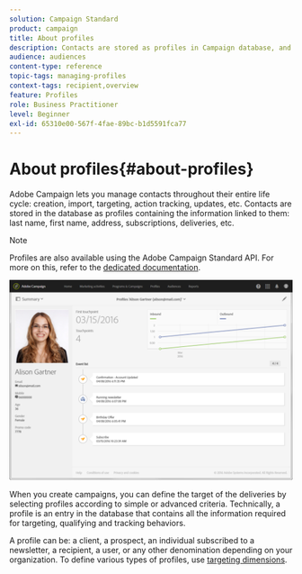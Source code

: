 ```yaml
---
solution: Campaign Standard
product: campaign
title: About profiles
description: Contacts are stored as profiles in Campaign database, and updated through their entire life cycle.
audience: audiences
content-type: reference
topic-tags: managing-profiles
context-tags: recipient,overview
feature: Profiles
role: Business Practitioner
level: Beginner
exl-id: 65310e00-567f-4fae-89bc-b1d5591fca77
---
```

# About profiles{#about-profiles}

Adobe Campaign lets you manage contacts throughout their entire life cycle: creation, import, targeting, action tracking, updates, etc. Contacts are stored in the database as profiles containing the information linked to them: last name, first name, address, subscriptions, deliveries, etc.

>[!NOTE]
>
>Profiles are also available using the Adobe Campaign Standard API. For more on this, refer to the [dedicated documentation](../../api/using/retrieving-profiles.md).

![](assets/marketing_history.png)

When you create campaigns, you can define the target of the deliveries by selecting profiles according to simple or advanced criteria. Technically, a profile is an entry in the database that contains all the information required for targeting, qualifying and tracking behaviors.

A profile can be: a client, a prospect, an individual subscribed to a newsletter, a recipient, a user, or any other denomination depending on your organization. To define various types of profiles, use [targeting dimensions](../../automating/using/query.md#targeting-dimensions-and-resources).
